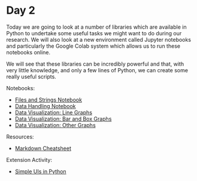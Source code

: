 # Day 2

Today we are going to look at a number of libraries which are available in Python to undertake some useful tasks we might want to do during our research.
We will also look at a new environment called Jupyter notebooks and particularly the Google Colab system which allows us to run these notebooks online.

We will see that these libraries can be incredibly powerful and that, with very little knowledge, and only a few lines of Python, we can create some
really useful scripts.

Notebooks:
+ [Files and Strings Notebook](https://colab.research.google.com/github/cap508/SAINTS-Bootcamp/blob/main/Day2/Files%20and%20Strings.ipynb)
+ [Data Handling Notebook](https://colab.research.google.com/github/cap508/SAINTS-Bootcamp/blob/main/Day2/Data_Handling.ipynb)
+ [Data Visualization: Line Graphs](https://colab.research.google.com/github/cap508/SAINTS-Bootcamp/blob/main/Day2/1%20LineGraphs.ipynb)
+ [Data Visualization: Bar and Box Graphs](https://colab.research.google.com/github/cap508/SAINTS-Bootcamp/blob/main/Day2/2%20Bars%20and%20Boxes.ipynb)
+ [Data Visualization: Other Graphs](https://colab.research.google.com/github/cap508/SAINTS-Bootcamp/blob/main/Day2/3%20OtherPlots.ipynb)
  
Resources:
+ [Markdown Cheatsheet](https://github.com/adam-p/markdown-here/wiki/Markdown-Cheatsheet#links)

Extension Activity:
+ [Simple UIs in Python](https://github.com/cap508/SAINTS-Bootcamp/blob/main/Day2/Creating_a_simple_UI.pdf)
